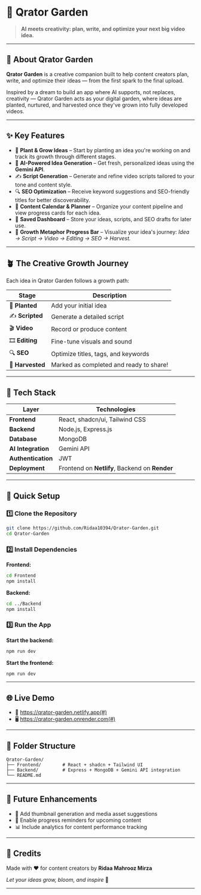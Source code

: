 # 🌿 Qrator Garden

> **AI meets creativity: plan, write, and optimize your next big video idea.**

---

## 🌱 About Qrator Garden

**Qrator Garden** is a creative companion built to help content creators plan, write, and optimize their ideas — from the first spark to the final upload.

Inspired by a dream to build an app where AI supports, not replaces, creativity — Qrator Garden acts as your digital garden, where ideas are planted, nurtured, and harvested once they've grown into fully developed videos.

---

## ✨ Key Features

- 🌱 **Plant & Grow Ideas** – Start by planting an idea you're working on and track its growth through different stages.
- 🧠 **AI-Powered Idea Generation** – Get fresh, personalized ideas using the **Gemini API**.
- ✍️ **Script Generation** – Generate and refine video scripts tailored to your tone and content style.
- 🔍 **SEO Optimization** – Receive keyword suggestions and SEO-friendly titles for better discoverability.
- 📆 **Content Calendar & Planner** – Organize your content pipeline and view progress cards for each idea.
- 💾 **Saved Dashboard** – Store your ideas, scripts, and SEO drafts for later use.
- 🌻 **Growth Metaphor Progress Bar** – Visualize your idea's journey: *Idea → Script → Video → Editing → SEO → Harvest.*

---

## 🪴 The Creative Growth Journey

Each idea in Qrator Garden follows a growth path:

| Stage | Description |
|-------|-------------|
| 🌱 **Planted** | Add your initial idea |
| ✍️ **Scripted** | Generate a detailed script |
| 🎬 **Video** | Record or produce content |
| 🎞️ **Editing** | Fine-tune visuals and sound |
| 🔍 **SEO** | Optimize titles, tags, and keywords |
| 🌾 **Harvested** | Marked as completed and ready to share! |

---

## 🧰 Tech Stack

| Layer | Technologies |
|-------|--------------|
| **Frontend** | React, shadcn/ui, Tailwind CSS |
| **Backend** | Node.js, Express.js |
| **Database** | MongoDB |
| **AI Integration** | Gemini API |
| **Authentication** | JWT |
| **Deployment** | Frontend on **Netlify**, Backend on **Render** |

---

## 🚀 Quick Setup

### 1️⃣ Clone the Repository

```bash
git clone https://github.com/Ridaa10394/Qrator-Garden.git
cd Qrator-Garden
```

### 2️⃣ Install Dependencies

**Frontend:**
```bash
cd Frontend
npm install
```

**Backend:**
```bash
cd ../Backend
npm install
```

### 3️⃣ Run the App

**Start the backend:**
```bash
npm run dev
```

**Start the frontend:**
```bash
npm run dev
```

---

## 🌐 Live Demo

- 🔗 https://qrator-garden.netlify.app(#)
- 🖥️ https://qrator-garden.onrender.com(#)

---

## 🧩 Folder Structure

```
Qrator-Garden/
├── Frontend/        # React + shadcn + Tailwind UI
├── Backend/         # Express + MongoDB + Gemini API integration
└── README.md
```

---

## 📅 Future Enhancements

- 🎨 Add thumbnail generation and media asset suggestions
- 🔔 Enable progress reminders for upcoming content
- 📊 Include analytics for content performance tracking

---

## 💖 Credits

Made with ❤️ for content creators by **Ridaa Mahrooz Mirza**

*Let your ideas grow, bloom, and inspire* 🌻

---




